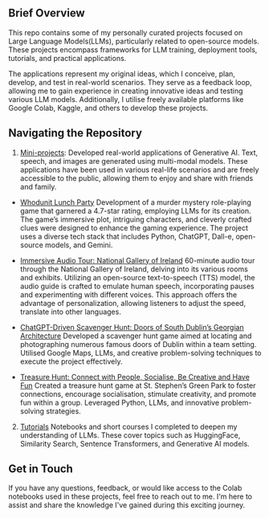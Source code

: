 ## Brief Overview
This repo contains some of my personally curated projects focused on Large Language Models(LLMs), particularly related to open-source models. These projects encompass frameworks for LLM training, deployment tools, tutorials, and practical applications.

The applications represent my original ideas, which I conceive, plan, develop, and test in real-world scenarios. They serve as a feedback loop, allowing me to gain experience in creating innovative ideas and testing various LLM models. Additionally, I utilise freely available platforms like Google Colab, Kaggle, and others to develop these projects.

## Navigating the Repository

1. [Mini-projects](https://github.com/piushvaish/large-language-models/tree/main/mini-projects): Developed real-world applications of Generative AI. Text, speech, and images are generated using multi-modal models. These applications have been used in various real-life scenarios and are freely accessible to the public, allowing them to enjoy and share with friends and family.
* [Whodunit Lunch Party](https://github.com/piushvaish/large-language-models/blob/main/mini-projects/Whodunit-Challenges-Share-20240413T055534Z-001.zip)
Development of a murder mystery role-playing game that garnered a 4.7-star rating, employing LLMs for its creation. The game’s immersive plot, intriguing characters, and cleverly crafted clues were designed to enhance the gaming experience. The project uses a diverse tech stack that includes Python, ChatGPT, Dall-e, open-source models, and Gemini.

* [Immersive Audio Tour: National Gallery of Ireland](https://github.com/piushvaish/large-language-models/blob/main/mini-projects/ngi-highlight-tour-tts.ipynb) 60-minute audio tour through the National Gallery of Ireland, delving into its various rooms and exhibits. Utilizing an open-source text-to-speech (TTS) model, the audio guide is crafted to emulate human speech, incorporating pauses and experimenting with different voices. This approach offers the advantage of personalization, allowing listeners to adjust the speed, translate into other languages.



* [ChatGPT-Driven Scavenger Hunt: Doors of South Dublin’s Georgian Architecture](https://github.com/piushvaish/large-language-models/blob/main/mini-projects/Doors%20of%20South%20Dublin%E2%80%99s%20Georgian%20Architecture.docx)
Developed a scavenger hunt game aimed at locating and photographing numerous famous doors of Dublin within a team setting. Utilised Google Maps, LLMs, and creative problem-solving techniques to execute the project effectively.

* [Treasure Hunt: Connect with People, Socialise, Be Creative and Have Fun](https://drive.google.com/file/d/17C91HPZo-7cF3vfHBpn6B5epbviqJoP0/view)
Created a treasure hunt game at St. Stephen’s Green Park to foster connections, encourage socialisation, stimulate creativity, and promote fun within a group. Leveraged Python, LLMs, and innovative problem-solving strategies.

2. [Tutorials](https://github.com/piushvaish/large-language-models/tree/main/open-source-models) Notebooks and short courses I completed to deepen my understanding of LLMs. These cover topics such as HuggingFace, Similarity Search, Sentence Transformers, and Generative AI models.

## Get in Touch
If you have any questions, feedback, or would like access to the Colab notebooks used in these projects, feel free to reach out to me. I'm here to assist and share the knowledge I've gained during this exciting journey.

